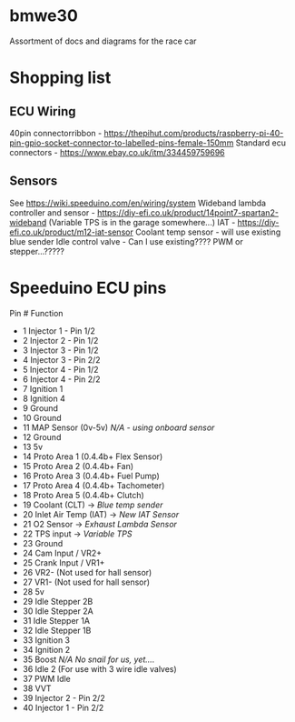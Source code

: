 # bmwe30
Assortment of docs and diagrams for the race car

# Shopping list
## ECU Wiring
40pin connectorribbon - https://thepihut.com/products/raspberry-pi-40-pin-gpio-socket-connector-to-labelled-pins-female-150mm
Standard ecu connectors - https://www.ebay.co.uk/itm/334459759696

## Sensors
See https://wiki.speeduino.com/en/wiring/system
Wideband lambda controller and sensor - https://diy-efi.co.uk/product/14point7-spartan2-wideband
(Variable TPS is in the garage somewhere...)
IAT - https://diy-efi.co.uk/product/m12-iat-sensor
Coolant temp sensor - will use existing blue sender
Idle control valve - Can I use existing???? PWM or stepper...?????


# Speeduino ECU pins
Pin #	Function
* 1	Injector 1 - Pin 1/2
* 2	Injector 2 - Pin 1/2
* 3	Injector 3 - Pin 1/2
* 4	Injector 3 - Pin 2/2
* 5	Injector 4 - Pin 1/2
* 6	Injector 4 - Pin 2/2
* 7	Ignition 1
* 8	Ignition 4
* 9	Ground
* 10	Ground
* 11	MAP Sensor (0v-5v) *N/A - using onboard sensor*
* 12	Ground
* 13	5v
* 14	Proto Area 1 (0.4.4b+ Flex Sensor)
* 15	Proto Area 2 (0.4.4b+ Fan)
* 16	Proto Area 3 (0.4.4b+ Fuel Pump)
* 17	Proto Area 4 (0.4.4b+ Tachometer)
* 18	Proto Area 5 (0.4.4b+ Clutch)
* 19	Coolant (CLT) -> *Blue temp sender*
* 20	Inlet Air Temp (IAT) -> *New IAT Sensor*
* 21	O2 Sensor -> *Exhaust Lambda Sensor*
* 22	TPS input -> *Variable TPS*
* 23	Ground
* 24	Cam Input / VR2+
* 25	Crank Input / VR1+
* 26	VR2- (Not used for hall sensor)
* 27	VR1- (Not used for hall sensor)
* 28	5v
* 29	Idle Stepper 2B
* 30	Idle Stepper 2A
* 31	Idle Stepper 1A
* 32	Idle Stepper 1B
* 33	Ignition 3
* 34	Ignition 2
* 35	Boost *N/A No snail for us, yet....*
* 36	Idle 2 (For use with 3 wire idle valves)
* 37	PWM Idle
* 38	VVT
* 39	Injector 2 - Pin 2/2
* 40	Injector 1 - Pin 2/2
